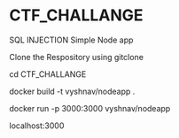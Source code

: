 # CTF_CHALLANGE
SQL INJECTION
Simple Node app

Clone the Respository using gitclone

cd CTF_CHALLANGE

docker build -t vyshnav/nodeapp .

docker run -p 3000:3000 vyshnav/nodeapp

localhost:3000
